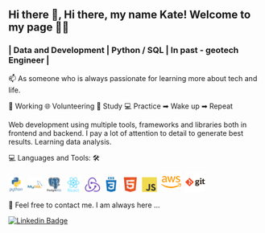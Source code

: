 ## Hi there 👋, Hi there, my name Kate! Welcome to my page 💙💛

### | Data and Development | Python / SQL | In past - geotech Engineer |  

📫 As someone who is always passionate for learning more about tech and life.

🏢 Working 🌐 Volunteering 📑 Study 💻 Practice ➡ Wake up ➡ Repeat 

Web development using multiple tools, frameworks and libraries both in frontend and backend. I pay a lot of attention to detail to generate best results. Learning data analysis.  

💻 Languages and Tools: 🛠️

<div>
  <img src="https://github.com/devicons/devicon/blob/master/icons/python/python-original-wordmark.svg" title="Python" alt="Python" width="30" height="30"/>&nbsp;
  <img src="https://github.com/devicons/devicon/blob/master/icons/mysql/mysql-original-wordmark.svg" title="MySQL"  alt="MySQL" width="30" height="30"/>&nbsp;
  <img src="https://github.com/devicons/devicon/blob/master/icons/postgresql/postgresql-original-wordmark.svg" title="PostgreSQL"  alt="PostgreSQL" width="30" height="30"/>&nbsp;
  <img src="https://github.com/devicons/devicon/blob/master/icons/react/react-original-wordmark.svg" title="React" alt="React" width="30" height="30"/>&nbsp;
  <img src="https://github.com/devicons/devicon/blob/master/icons/redux/redux-original.svg" title="Redux" alt="Redux" width="30" height="30"/>&nbsp;
  <img src="https://github.com/devicons/devicon/blob/master/icons/css3/css3-plain-wordmark.svg"  title="CSS3" alt="CSS" width="30" height="30"/>&nbsp;
  <img src="https://github.com/devicons/devicon/blob/master/icons/html5/html5-original.svg" title="HTML5" alt="HTML" width="30" height="30"/>&nbsp;
  <img src="https://github.com/devicons/devicon/blob/master/icons/javascript/javascript-original.svg" title="JavaScript" alt="JavaScript" width="30" height="30"/>&nbsp;
  <img src="https://github.com/devicons/devicon/blob/master/icons/amazonwebservices/amazonwebservices-plain-wordmark.svg" title="AWS" alt="AWS" width="40" height="40"/>&nbsp;
  <img src="https://github.com/devicons/devicon/blob/master/icons/git/git-original-wordmark.svg" title="Git" **alt="Git" width="40" height="40"/>
</div>



📝 Feel free to contact me. I am always here ... 

[![Linkedin Badge](https://img.shields.io/badge/-KaterynaPolishchuk-blue?style=flat&logo=Linkedin&logoColor=white)](https://www.linkedin.com/in/kateryna-polishchuk-aa63aa77/)
